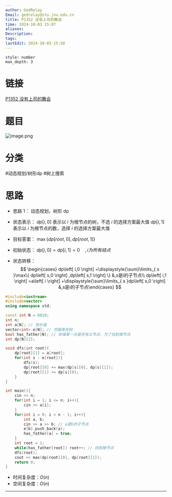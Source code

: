 ```yaml
---
author: GedRelay
Email: gedrelay@stu.jnu.edu.cn
title: P1352 没有上司的舞会
time: 2024-10-03 15:07
aliases: 
Description: 
tags: 
lastEdit: 2024-10-03-15:50
---
```


```toc
style: number
max_depth: 3
```

# 链接
[P1352 没有上司的舞会](https://www.luogu.com.cn/problem/P1352) 

# 题目
![image.png](https://ged-pic-bed.oss-cn-guangzhou.aliyuncs.com/img/202410031511351.png)


# 分类
#动态规划/树形dp #树上搜索 

# 思路
- 思路 1：
动态规划，树形 dp
- 状态表示：
${dp\left[ i,0 \right]  }$ 表示以 ${i }$ 为根节点的树，不选 ${i }$ 的选择方案最大值
${dp\left[ i,1 \right]  }$ 表示以 ${i }$ 为根节点的数，选择 ${i }$ 的选择方案最大值

- 目标答案：
${\max\{ dp\left[ root,0 \right],dp\left[ root,1 \right]  \}   }$ 

- 初始状态：
${dp\left[ i,0 \right] =dp\left[ i,1 \right] =0\quad,i为所有结点 }$ 

- 状态转移：
$$
\begin{cases} dp\left[ i,0 \right] =\displaystyle{\sum}\limits_{ s  }\max\{ dp\left[ s,0 \right] ,dp\left[ s,1 \right]  \} &,s是i的子节点\\ dp\left[ i,1 \right] =a\left[ i \right] +\displaystyle{\sum}\limits_{ s }dp\left[ s,0 \right]  &,s是i的子节点\end{cases} 
$$


```cpp
#include<iostream>
#include<vector>
using namespace std;

const int N = 6010;
int n;
int a[N]; // 快乐值
vector<int> e[N]; // 邻接表存树
bool has_father[N]; // 存储某一点是否有父节点，为了找到根节点
int dp[N][2];

void dfs(int root){
    dp[root][1] = a[root];
    for(int s : e[root]){
        dfs(s);
        dp[root][0] += max(dp[s][0], dp[s][1]);
        dp[root][1] += dp[s][0];
    }
}

int main(){
    cin >> n;
    for(int i = 1; i <= n; i++){
        cin >> a[i];
    }
    for(int i = 0; i < n - 1; i++){
        int a, b;
        cin >> a >> b; // a是b的子节点
        e[b].push_back(a);
        has_father[a] = true;
    }
    int root = 1;
    while(has_father[root]) root++; // 找到根节点
    dfs(root);
    cout << max(dp[root][0], dp[root][1]);
    return 0;
}
```


- 时间复杂度：${O\left( n \right)  }$ 
- 空间复杂度：${O\left( n \right)  }$ 


---

